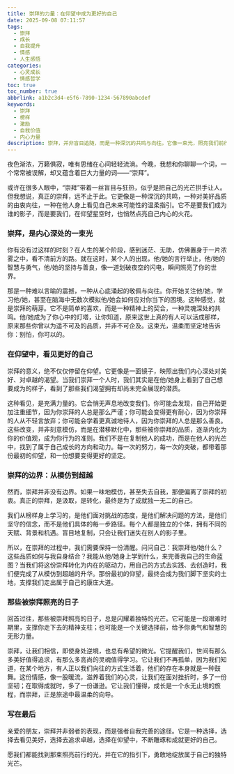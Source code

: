 ```yaml
---
title: 崇拜的力量：在仰望中成为更好的自己
date: 2025-09-08 07:11:57
tags:
  - 崇拜
  - 成长
  - 自我提升
  - 情感
  - 人生感悟
categories:
  - 心灵成长
  - 情感哲学
toc: true
toc_number: true
abbrlink: a1b2c3d4-e5f6-7890-1234-567890abcdef
keywords:
  - 崇拜
  - 榜样
  - 激励
  - 自我价值
  - 内心力量
description: 崇拜，并非盲目追随，而是一种深沉的共鸣与向往。它像一束光，照亮我们前行的路，让我们在仰望他人的光芒时，也逐渐发现并点亮自己内心的火花。这篇文章将带你走进崇拜的深层意义，感受它如何温柔地引导我们，成为那个更完整、更美好的自己。
---
```


夜色渐浓，万籁俱寂，唯有思绪在心间轻轻流淌。今晚，我想和你聊聊一个词，一个常常被误解，却又蕴含着巨大力量的词——“崇拜”。

或许在很多人眼中，“崇拜”带着一丝盲目与狂热，似乎是把自己的光芒拱手让人。但我想说，真正的崇拜，远不止于此。它更像是一种深沉的共鸣，一种对美好品质的由衷向往，一种在他人身上看见自己未来可能性的温柔指引。它不是要我们成为谁的影子，而是要我们，在仰望星空时，也悄然点亮自己内心的火花。

### 崇拜，是内心深处的一束光

你有没有过这样的时刻？在人生的某个阶段，感到迷茫、无助，仿佛置身于一片浓雾之中，看不清前方的路。就在这时，某个人的出现，他/她的言行举止，他/她的智慧与勇气，他/她的坚持与善良，像一道划破夜空的闪电，瞬间照亮了你的世界。

那是一种难以言喻的震撼，一种从心底涌起的敬佩与向往。你开始关注他/她，学习他/她，甚至在脑海中无数次模拟他/她会如何应对你当下的困境。这种感觉，就是崇拜的萌芽。它不是简单的喜欢，而是一种精神上的契合，一种灵魂深处的共鸣。他/她成为了你心中的灯塔，让你知道，原来这世上真的有人可以活成那样，原来那些你曾以为遥不可及的品质，并非不可企及。这束光，温柔而坚定地告诉你：别怕，你可以的。

### 在仰望中，看见更好的自己

崇拜的意义，绝不仅仅停留在仰望。它更像是一面镜子，映照出我们内心深处对美好、对卓越的渴望。当我们崇拜一个人时，我们其实是在他/她身上看到了自己想要成为的样子，看到了那些我们渴望拥有却尚未完全展现的潜质。

这种看见，是充满力量的。它会悄无声息地改变我们。你可能会发现，自己开始更加注重细节，因为你崇拜的人总是那么严谨；你可能会变得更有耐心，因为你崇拜的人从不轻言放弃；你可能会学着更真诚地待人，因为你崇拜的人总是那么善良。这些改变，并非刻意模仿，而是在潜移默化中，那些被你崇拜的品质，逐渐内化为你的价值观，成为你行为的准则。我们不是在复制他人的成功，而是在他人的光芒中，找到了属于自己成长的方向和动力。每一次的努力，每一次的突破，都带着那份最初的仰望，和一份想要变得更好的坚定。

### 崇拜的边界：从模仿到超越

然而，崇拜并非没有边界。如果一味地模仿，甚至失去自我，那便偏离了崇拜的初衷。真正的崇拜，是汲取，是转化，最终是为了成就独一无二的自己。

我们从榜样身上学习的，是他们面对挑战的态度，是他们解决问题的方法，是他们坚守的信念，而不是他们具体的每一步路径。每个人都是独立的个体，拥有不同的天赋、背景和机遇。盲目地复制，只会让我们迷失在别人的影子里。

所以，在崇拜的过程中，我们需要保持一份清醒。问问自己：我崇拜他/她什么？这些品质如何与我自身结合？我能从他/她身上学到什么，来完善我自己的生命蓝图？当我们将这份崇拜转化为内在的驱动力，用自己的方式去实践、去创造时，我们便完成了从模仿到超越的升华。那份最初的仰望，最终会成为我们脚下坚实的土地，支撑我们走出属于自己的康庄大道。

### 那些被崇拜照亮的日子

回首过往，那些被崇拜照亮的日子，总是闪耀着独特的光芒。它可能是一段艰难时期里，支撑你走下去的精神支柱；也可能是一个关键选择前，给予你勇气和智慧的无形力量。

崇拜，让我们相信，即使身处逆境，也总有希望的微光。它提醒我们，世间有那么多美好值得追求，有那么多高尚的灵魂值得学习。它让我们不再孤单，因为我们知道，在某个地方，有人正以我们向往的方式生活着，他们的存在本身就是一种鼓舞。这份情感，像一股暖流，滋养着我们的心灵，让我们在面对挫折时，多了一份坚韧；在取得成就时，多了一份谦逊。它让我们懂得，成长是一个永无止境的旅程，而崇拜，正是旅途中最温柔的向导。

### 写在最后

亲爱的朋友，崇拜并非弱者的表现，而是强者自我完善的途径。它是一种选择，选择去看见美好，选择去追求卓越，选择在仰望中，不断雕琢和成就更好的自己。

愿我们都能找到那束照亮前行的光，并在它的指引下，勇敢地绽放属于自己的独特光芒。